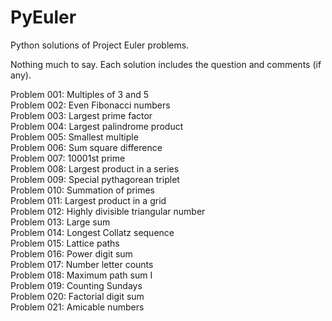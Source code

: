 # PyEuler  

Python solutions of Project Euler problems.  

Nothing much to say. Each solution includes the question and comments (if any).  

Problem 001:	Multiples of 3 and 5  
Problem 002:	Even Fibonacci numbers  
Problem 003:	Largest prime factor  
Problem 004:	Largest palindrome product  
Problem 005:	Smallest multiple  
Problem 006:	Sum square difference  
Problem 007:	10001st prime  
Problem 008:	Largest product in a series  
Problem 009:	Special pythagorean triplet  
Problem 010:	Summation of primes  
Problem 011:	Largest product in a grid  
Problem 012:	Highly divisible triangular number  
Problem 013:	Large sum  
Problem 014:	Longest Collatz sequence  
Problem 015:	Lattice paths  
Problem 016:	Power digit sum  
Problem 017:	Number letter counts  
Problem 018:	Maximum path sum I  
Problem 019:	Counting Sundays  
Problem 020:	Factorial digit sum  
Problem 021:	Amicable numbers  
